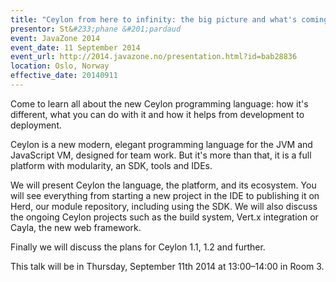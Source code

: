 ```yaml
---
title: "Ceylon from here to infinity: the big picture and what's coming"
presentor: St&#233;phane &#201;pardaud
event: JavaZone 2014
event_date: 11 September 2014
event_url: http://2014.javazone.no/presentation.html?id=bab28836
location: Oslo, Norway
effective_date: 20140911
---
```

Come to learn all about the new Ceylon programming language: how it's different, what you can do with it and how it helps from 
development to deployment.

Ceylon is a new modern, elegant programming language for the JVM and JavaScript VM, designed for team work. But it's more than 
that, it is a full platform with modularity, an SDK, tools and IDEs.

We will present Ceylon the language, the platform, and its ecosystem. You will see everything from starting a new project in 
the IDE to publishing it on Herd, our module repository, including using the SDK. We will also discuss the ongoing Ceylon 
projects such as the build system, Vert.x integration or Cayla, the new web framework.

Finally we will discuss the plans for Ceylon 1.1, 1.2 and further.


This talk will be in Thursday, September 11th 2014 at 13:00–14:00 in Room 3.